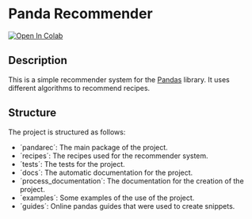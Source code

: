 # Panda Recommender

<a href="https://colab.research.google.com/github/add-IV/pandaRec/blob/master/one_click_demo.ipynb" target="_parent"><img src="https://colab.research.google.com/assets/colab-badge.svg" alt="Open In Colab"/></a>

## Description

This is a simple recommender system for the [Pandas](https://pandas.pydata.org/) library. It uses different algorithms to recommend recipes.

## Structure

The project is structured as follows:

- ´pandarec´: The main package of the project.
- ´recipes´: The recipes used for the recommender system.
- ´tests´: The tests for the project.
- ´docs´: The automatic documentation for the project.
- ´process_documentation´: The documentation for the creation of the project.
- ´examples´: Some examples of the use of the project.
- ´guides´: Online pandas guides that were used to create snippets.